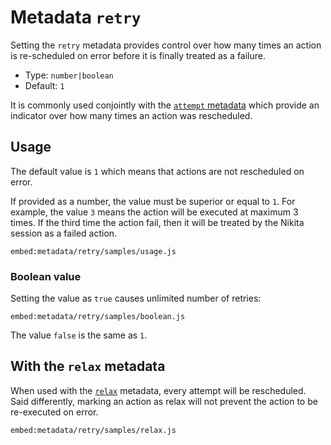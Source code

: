
# Metadata `retry`

Setting the `retry` metadata provides control over how many times an action is re-scheduled on error before it is finally treated as a failure.

* Type: `number|boolean`
* Default: `1`

It is commonly used conjointly with the [`attempt` metadata](/current/metadata/attempt/) which provide an indicator over how many times an action was rescheduled.

## Usage

The default value is `1` which means that actions are not rescheduled on error.

If provided as a number, the value must be superior or equal to `1`. For example, the value `3` means the action will be executed at maximum 3 times. If the third time the action fail, then it will be treated by the Nikita session as a failed action.

`embed:metadata/retry/samples/usage.js`

### Boolean value

Setting the value as `true` causes unlimited number of retries:

`embed:metadata/retry/samples/boolean.js`

The value `false` is the same as `1`.

## With the `relax` metadata

When used with the [`relax`](/current/metadata/relax/) metadata, every attempt will be rescheduled. Said differently, marking an action as relax will not prevent the action to be re-executed on error.

`embed:metadata/retry/samples/relax.js`
